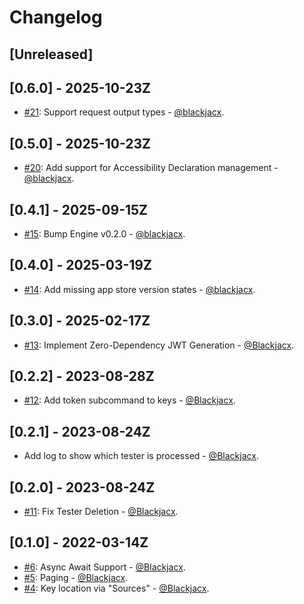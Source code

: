 # Changelog

## [Unreleased]

## [0.6.0] - 2025-10-23Z

- [#21](https://github.com/dbdrive/beiwagen/pull/21): Support request output types - [@blackjacx](https://github.com/blackjacx).

## [0.5.0] - 2025-10-23Z

- [#20](https://github.com/dbdrive/beiwagen/pull/20): Add support for Accessibility Declaration management - [@blackjacx](https://github.com/blackjacx).

## [0.4.1] - 2025-09-15Z

- [#15](https://github.com/dbdrive/beiwagen/pull/15): Bump Engine v0.2.0 - [@blackjacx](https://github.com/blackjacx).

## [0.4.0] - 2025-03-19Z

- [#14](https://github.com/dbdrive/beiwagen/pull/14): Add missing app store version states - [@blackjacx](https://github.com/blackjacx).

## [0.3.0] - 2025-02-17Z

- [#13](https://github.com/Blackjacx/ASCKit/pull/13): Implement Zero-Dependency JWT Generation - [@Blackjacx](https://github.com/blackjacx).

## [0.2.2] - 2023-08-28Z

- [#12](https://github.com/Blackjacx/ASCKit/pull/12): Add token subcommand to keys - [@Blackjacx](https://github.com/blackjacx).

## [0.2.1] - 2023-08-24Z

- Add log to show which tester is processed - [@Blackjacx](https://github.com/blackjacx).

## [0.2.0] - 2023-08-24Z

- [#11](https://github.com/Blackjacx/ASCKit/pull/11): Fix Tester Deletion - [@Blackjacx](https://github.com/blackjacx).

## [0.1.0] - 2022-03-14Z

- [#6](https://github.com/Blackjacx/ASCKit/pull/6): Async Await Support - [@Blackjacx](https://github.com/blackjacx).
- [#5](https://github.com/Blackjacx/ASCKit/pull/5): Paging - [@Blackjacx](https://github.com/blackjacx).
- [#4](https://github.com/Blackjacx/ASCKit/pull/4): Key location via "Sources" - [@Blackjacx](https://github.com/blackjacx).
